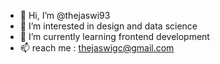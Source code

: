 - 👋 Hi, I’m @thejaswi93
- 👀 I’m interested in design and data science
- 🌱 I’m currently learning frontend development 
- 📫  reach me : thejaswigc@gmail.com

<!---
thejaswi93/thejaswi93 is a ✨ special ✨ repository because its `README.md` (this file) appears on your GitHub profile.
You can click the Preview link to take a look at your changes.
--->
